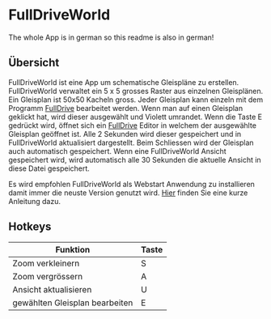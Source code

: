 # FullDriveWorld
The whole App is in german so this readme is also in german!

## Übersicht 
FullDriveWorld ist eine App um schematische Gleispläne zu erstellen.
FullDriveWorld verwaltet ein 5 x 5 grosses Raster aus einzelnen
Gleisplänen. Ein Gleisplan ist 50x50 Kacheln gross. Jeder Gleisplan kann einzeln 
mit dem Programm [FullDrive](https://github.com/Malbun/FullDrive) bearbeitet werden.
Wenn man auf einen Gleisplan geklickt hat, wird dieser ausgewählt und Violett umrandet.
Wenn die Taste E gedrückt wird, öffnet sich ein [FullDrive](https://github.com/Malbun/FullDrive) Editor
in welchem der ausgewählte Gleisplan geöffnet ist. Alle 2 Sekunden wird dieser gespeichert 
und in FullDriveWorld aktualisiert dargestellt. Beim Schliessen wird der Gleisplan auch automatisch gespeichert.
Wenn eine FullDriveWorld Ansicht gespeichert wird, wird automatisch alle 30 Sekunden
die aktuelle Ansicht in diese Datei gespeichert.

Es wird empfohlen FullDriveWorld als Webstart Anwendung zu installieren damit immer die neuste Version genutzt wird.
[Hier](https://malbun.github.io/FullDriveWorld) finden Sie eine kurze Anleitung dazu.

## Hotkeys
| Funktion                       | Taste |
|--------------------------------|-------|
| Zoom verkleinern               | S     |
| Zoom vergrössern               | A     |
| Ansicht aktualisieren          | U     |
| gewählten Gleisplan bearbeiten | E     |